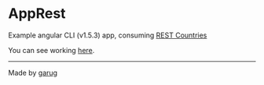 # AppRest

Example angular CLI (v1.5.3) app, consuming [REST Countries](https://restcountries.eu/)

You can see working [here](https://rest-test-angular2.firebaseapp.com/).

------------
Made by [garug](http://fb.com/allefgarug)

